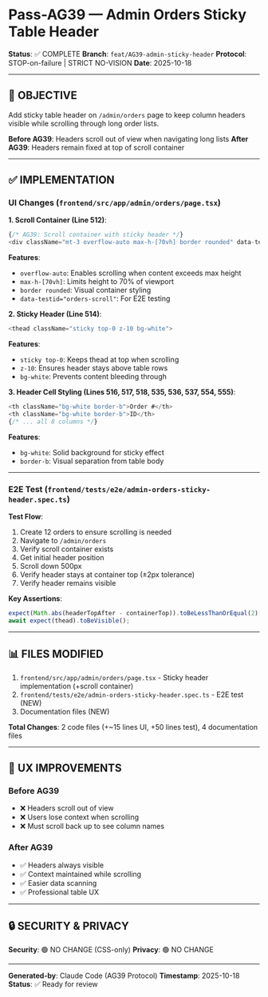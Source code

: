 # Pass-AG39 — Admin Orders Sticky Table Header

**Status**: ✅ COMPLETE
**Branch**: `feat/AG39-admin-sticky-header`
**Protocol**: STOP-on-failure | STRICT NO-VISION
**Date**: 2025-10-18

---

## 🎯 OBJECTIVE

Add sticky table header on `/admin/orders` page to keep column headers visible while scrolling through long order lists.

**Before AG39**: Headers scroll out of view when navigating long lists
**After AG39**: Headers remain fixed at top of scroll container

---

## ✅ IMPLEMENTATION

### UI Changes (`frontend/src/app/admin/orders/page.tsx`)

**1. Scroll Container (Line 512)**:
```typescript
{/* AG39: Scroll container with sticky header */}
<div className="mt-3 overflow-auto max-h-[70vh] border rounded" data-testid="orders-scroll">
```

**Features**:
- `overflow-auto`: Enables scrolling when content exceeds max height
- `max-h-[70vh]`: Limits height to 70% of viewport
- `border rounded`: Visual container styling
- `data-testid="orders-scroll"`: For E2E testing

**2. Sticky Header (Line 514)**:
```typescript
<thead className="sticky top-0 z-10 bg-white">
```

**Features**:
- `sticky top-0`: Keeps thead at top when scrolling
- `z-10`: Ensures header stays above table rows
- `bg-white`: Prevents content bleeding through

**3. Header Cell Styling (Lines 516, 517, 518, 535, 536, 537, 554, 555)**:
```typescript
<th className="bg-white border-b">Order #</th>
<th className="bg-white border-b">ID</th>
{/* ... all 8 columns */}
```

**Features**:
- `bg-white`: Solid background for sticky effect
- `border-b`: Visual separation from table body

---

### E2E Test (`frontend/tests/e2e/admin-orders-sticky-header.spec.ts`)

**Test Flow**:
1. Create 12 orders to ensure scrolling is needed
2. Navigate to `/admin/orders`
3. Verify scroll container exists
4. Get initial header position
5. Scroll down 500px
6. Verify header stays at container top (±2px tolerance)
7. Verify header remains visible

**Key Assertions**:
```typescript
expect(Math.abs(headerTopAfter - containerTop)).toBeLessThanOrEqual(2);
await expect(thead).toBeVisible();
```

---

## 📊 FILES MODIFIED

1. `frontend/src/app/admin/orders/page.tsx` - Sticky header implementation (+scroll container)
2. `frontend/tests/e2e/admin-orders-sticky-header.spec.ts` - E2E test (NEW)
3. Documentation files (NEW)

**Total Changes**: 2 code files (+~15 lines UI, +50 lines test), 4 documentation files

---

## 🎯 UX IMPROVEMENTS

### Before AG39
- ❌ Headers scroll out of view
- ❌ Users lose context when scrolling
- ❌ Must scroll back up to see column names

### After AG39
- ✅ Headers always visible
- ✅ Context maintained while scrolling
- ✅ Easier data scanning
- ✅ Professional table UX

---

## 🔒 SECURITY & PRIVACY

**Security**: 🟢 NO CHANGE (CSS-only)
**Privacy**: 🟢 NO CHANGE

---

**Generated-by**: Claude Code (AG39 Protocol)
**Timestamp**: 2025-10-18
**Status**: ✅ Ready for review
